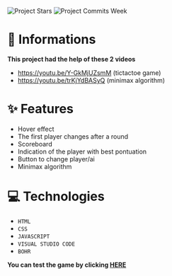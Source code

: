 ![Project Stars](https://img.shields.io/github/stars/4kauanmota/ticTacToe?color=1e90ff) ![Project Commits Week](https://img.shields.io/github/commit-activity/w/4kauanmota/tictacToe?color=1e90ff)

# 📄 **Informations**
**This project had the help of these 2 videos**
+ https://youtu.be/Y-GkMjUZsmM (tictactoe game) 
+ https://youtu.be/trKjYdBASyQ (minimax algorithm) 

# ✨ **Features**
+ Hover effect
+ The first player changes after a round
+ Scoreboard
+ Indication of the player with best pontuation
+ Button to change player/ai
+ Minimax algorithm

# 💻 **Technologies**
+ `HTML`
+ `CSS`
+ `JAVASCRIPT`
+ `VISUAL STUDIO CODE`
+ `BOHR`

**You can test the game by clicking [HERE](https://tictactoe.bohr.io/)**
